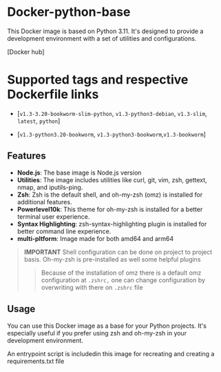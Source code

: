 # Docker-python-base

This Docker image is based on Python 3.11. It's designed to provide a development environment with a set of utilities and configurations.

[Docker hub]

# Supported tags and respective Dockerfile links

- [`v1.3-3.20-bookworm-slim-python`, `v1.3-python3-debian`, `v1.3-slim`, `latest`, `python`]

- [`v1.3-python3.20-bookworm`, `v1.3-python3-bookworm`,`v1.3-bookworm`]

## Features

- **Node.js**: The base image is Node.js version
- **Utilities**: The image includes utilities like curl, git, vim, zsh, gettext, nmap, and iputils-ping.
- **Zsh**: Zsh is the default shell, and oh-my-zsh (omz) is installed for additional features.
- **Powerlevel10k**: This theme for oh-my-zsh is installed for a better terminal user experience.
- **Syntax Highlighting**: zsh-syntax-highlighting plugin is installed for better command line experience.
- **multi-pltform**: Image made for both amd64 and arm64

> **IMPORTANT** Shell configuration can be done on project to project basis. Oh-my-zsh is pre-installed as well some helpful plugins
> > Because of the installation of omz there is a default omz configuration at `.zshrc,` one can change configuration by overwriting with there on `.zshrc` file

## Usage

You can use this Docker image as a base for your Python projects. It's especially useful if you prefer using zsh and oh-my-zsh in your development environment.

An entrypoint script is includedin this image for recreating and creating a requirements.txt file 